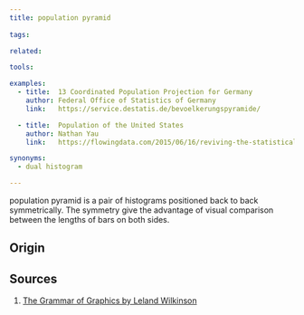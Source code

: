 ```yaml
---
title: population pyramid
  
tags:

related:

tools:

examples:
  - title:  13 Coordinated Population Projection for Germany
    author: Federal Office of Statistics of Germany
    link:   https://service.destatis.de/bevoelkerungspyramide/

  - title:  Population of the United States
    author: Nathan Yau
    link:   https://flowingdata.com/2015/06/16/reviving-the-statistical-atlas-of-the-united-states-with-new-data/#jp-carousel-41583

synonyms:
  - dual histogram

---
```


population pyramid is a pair of histograms positioned back to back symmetrically. The symmetry give the advantage of visual comparison between the lengths of bars on both sides.

<!--more-->

## Origin

## Sources
1. [The Grammar of Graphics by Leland Wilkinson](https://marcell.memoryoftheworld.org/Leland%20Wilkinson/The%20Grammar%20of%20Graphics%20(2658)/The%20Grammar%20of%20Graphics%20-%20Leland%20Wilkinson.pdf)
